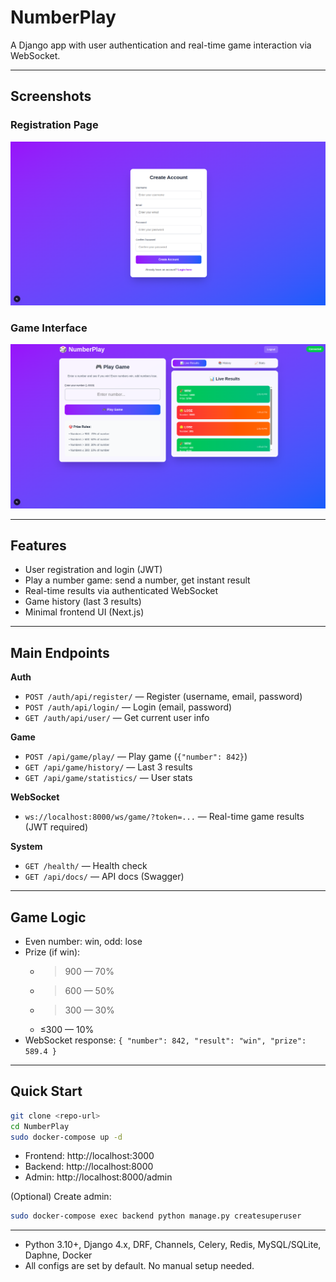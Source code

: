 # NumberPlay

A Django app with user authentication and real-time game interaction via WebSocket.

---

## Screenshots

### Registration Page
![Registration Page](docs/images/registration.png)

### Game Interface
![Game Interface](docs/images/game.png)

---

## Features

- User registration and login (JWT)
- Play a number game: send a number, get instant result
- Real-time results via authenticated WebSocket
- Game history (last 3 results)
- Minimal frontend UI (Next.js)

---

## Main Endpoints

**Auth**
- `POST /auth/api/register/` — Register (username, email, password)
- `POST /auth/api/login/` — Login (email, password)
- `GET /auth/api/user/` — Get current user info

**Game**
- `POST /api/game/play/` — Play game (`{"number": 842}`)
- `GET /api/game/history/` — Last 3 results
- `GET /api/game/statistics/` — User stats

**WebSocket**
- `ws://localhost:8000/ws/game/?token=...` — Real-time game results (JWT required)

**System**
- `GET /health/` — Health check
- `GET /api/docs/` — API docs (Swagger)

---

## Game Logic

- Even number: win, odd: lose
- Prize (if win):
  - >900 — 70%
  - >600 — 50%
  - >300 — 30%
  - ≤300 — 10%
- WebSocket response: `{ "number": 842, "result": "win", "prize": 589.4 }`

---

## Quick Start

```bash
git clone <repo-url>
cd NumberPlay
sudo docker-compose up -d
```

- Frontend: http://localhost:3000
- Backend: http://localhost:8000
- Admin: http://localhost:8000/admin

(Optional) Create admin:
```bash
sudo docker-compose exec backend python manage.py createsuperuser
```

---

- Python 3.10+, Django 4.x, DRF, Channels, Celery, Redis, MySQL/SQLite, Daphne, Docker
- All configs are set by default. No manual setup needed. 